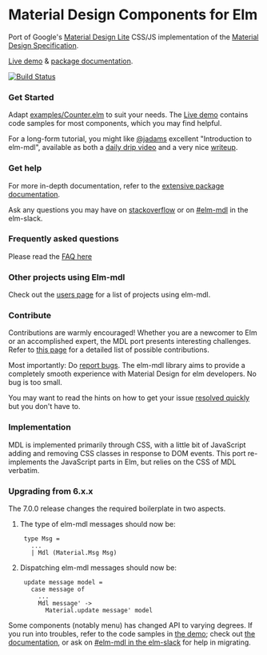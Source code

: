 # Material Design Components for Elm

Port of Google's
[Material Design Lite](https://www.getmdl.io/)
CSS/JS implementation of the
[Material Design Specification](https://www.google.com/design/spec/material-design/introduction.html).

[Live demo](https://debois.github.io/elm-mdl/) & [package documentation](http://package.elm-lang.org/packages/debois/elm-mdl/latest).

[![Build Status](https://travis-ci.org/debois/elm-mdl.svg?branch=master)](https://travis-ci.org/debois/elm-mdl)

### Get Started

Adapt
[examples/Counter.elm](https://github.com/debois/elm-mdl/tree/master/examples) to suit your needs.
The
[Live demo](https://debois.github.io/elm-mdl/) contains code samples for most components, which
you may find helpful.

For a long-form tutorial, you might like [@jadams](https://github.com/jadams) excellent "Introduction to elm-mdl", available as both a [daily drip video](https://www.dailydrip.com/topics/elm/drips/elm-mdl-introduction) and a very nice [writeup](https://medium.com/@dailydrip/introduction-to-using-material-design-in-elm-dc2320087410#.dodoot1wd).

### Get help

For more in-depth documentation, refer to the [extensive package
documentation](http://package.elm-lang.org/packages/debois/elm-mdl/latest/).

Ask any questions you may have on
[stackoverflow](https://stackoverflow.com/questions/ask?tags=elm+elm-mdl)
or on [#elm-mdl](https://elm.slack.com/messages/elm-mdl) in the elm-slack.


### Frequently asked questions
Please read the [FAQ here](FAQ.md)


### Other projects using Elm-mdl

Check out the [users page](USERS.md) for a list of projects using elm-mdl.

### Contribute

Contributions are warmly encouraged! Whether you are a newcomer to Elm or
an accomplished expert, the MDL port presents interesting challenges. Refer
to [this page](https://github.com/debois/elm-mdl/blob/master/CONTRIBUTING.md)
for a detailed list of possible contributions.

Most importantly: Do [report
bugs](https://github.com/debois/elm-mdl/issues/new). The elm-mdl library
aims to provide a completely smooth experience with Material Design for elm
developers. No bug is too small.

You may want to read the hints on how to get your issue [resolved
quickly](https://github.com/debois/elm-mdl/blob/master/CONTRIBUTING.md#can-i-speed-up-my-issue)
but you don't have to.

### Implementation

MDL is implemented primarily through CSS, with a little bit of JavaScript
adding and removing CSS classes in response to DOM events. This port
re-implements the JavaScript parts in Elm, but relies on the CSS of MDL
verbatim.

### Upgrading from 6.x.x

The 7.0.0 release changes the required boilerplate in two aspects.

1. The type of elm-mdl messages should now be:

        type Msg =
          ...
          | Mdl (Material.Msg Msg)

2. Dispatching elm-mdl messages should now be:

        update message model =
          case message of
            ...
            Mdl message' ->
              Material.update message' model

Some components (notably menu) has changed API to varying degrees. If you run
into troubles, refer to the code samples in [the
demo](https://debois.github.io/elm-mdl/); check out [the
documentation](http://package.elm-lang.org/packages/debois/elm-mdl/latest/), or
ask on [#elm-mdl in the elm-slack](https://elm.slack.com/messages/elm-mdl) for
help in migrating.
 
